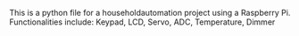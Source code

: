 This is a python file for a householdautomation project using a Raspberry Pi. 
Functionalities include: Keypad, LCD, Servo, ADC, Temperature, Dimmer
